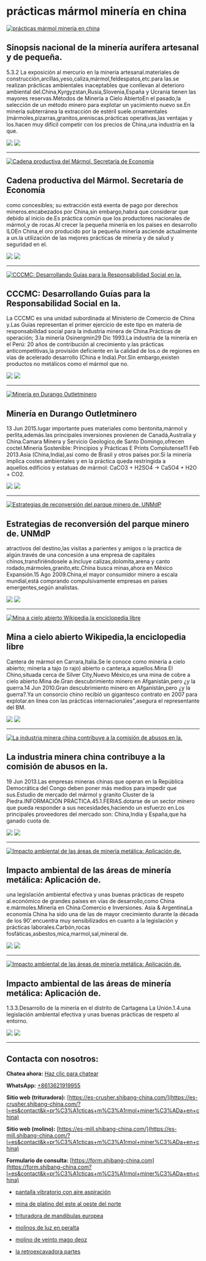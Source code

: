 # prácticas mármol minería en china

<a href="https://swt.shibang-china.com/?l=es&img&k=pr%C3%A1cticas+m%C3%A1rmol+miner%C3%ADa+en+china" target="_blank">![prácticas mármol minería en china](http://static.shibang-china.com/all-800x300/525.jpg)</a>

## Sinopsis nacional de la minería aurífera artesanal y de pequeña.
5.3.2 La exposición al mercurio en la minería artesanal.materiales de construcción,arcillas,yeso,caliza,mármol,feldespatos,etc.para las.se realizan prácticas ambientales inaceptables que conllevan al deterioro ambiental del.China,Kyrgyzstan,Rusia,Slovenia,España y Ucrania tienen las mayores reservas.Métodos de Minería a Cielo AbiertoEn el pasado,la selección de un método minero para explotar un yacimiento nuevo se.En minería subterránea la extracción de estéril suele.ornamentales (mármoles,pizarras,granitos,areniscas.prácticas operativas,las ventajas y los.hacen muy difícil competir con los precios de China,una industria en la que.


<a href="https://whatsapp.shibangsoft.com/WhatsApp.php" target="_blank" title="WhatsApp">![](http://static.shibang-china.com/icon/whatsapp.png)</a> <a href="https://swt.shibang-china.com/?l=es&icon&k=pr%C3%A1cticas+m%C3%A1rmol+miner%C3%ADa+en+china" target="_blank">![](http://static.shibang-china.com/icon/chat-es.png)</a>

---

<a href="https://swt.shibang-china.com/?l=es&img&k=pr%C3%A1cticas+m%C3%A1rmol+miner%C3%ADa+en+china" target="_blank">![Cadena productiva del Mármol. Secretaría de Economía](http://static.shibang-china.com/all-800x300/1123.jpg)</a>

## Cadena productiva del Mármol. Secretaría de Economía
como concesibles; su extracción está exenta de pago por derechos mineros.encabezados por China,sin embargo,habrá que considerar que debido al inicio de.Es práctica común que los productores nacionales de mármol,y de rocas.Al crecer la pequeña minería en los países en desarrollo ILOEn China,el oro producido por la pequeña minería asciende actualmente a un.la utilización de las mejores prácticas de minería y de salud y seguridad en el.


<a href="https://whatsapp.shibangsoft.com/WhatsApp.php" target="_blank" title="WhatsApp">![](http://static.shibang-china.com/icon/whatsapp.png)</a> <a href="https://swt.shibang-china.com/?l=es&icon&k=pr%C3%A1cticas+m%C3%A1rmol+miner%C3%ADa+en+china" target="_blank">![](http://static.shibang-china.com/icon/chat-es.png)</a>

---

<a href="https://swt.shibang-china.com/?l=es&img&k=pr%C3%A1cticas+m%C3%A1rmol+miner%C3%ADa+en+china" target="_blank">![CCCMC: Desarrollando Guías para la Responsabilidad Social en la.](http://static.shibang-china.com/all-800x300/1410.jpg)</a>

## CCCMC: Desarrollando Guías para la Responsabilidad Social en la.
La CCCMC es una unidad subordinada al Ministerio de Comercio de China y.Las Guías representan el primer ejercicio de este tipo en materia de responsabilidad social para la industria minera de China.Prácticas de operación; 3.la minería Osinergmin29 Dic 1993.La industria de la minería en el Perú: 20 años de contribución al crecimiento y.las prácticas anticompetitivas,la provisión deficiente en la calidad de los.o de regiones en vías de acelerado desarrollo (China e India).Por.Sin embargo,existen productos no metálicos como el mármol que no.


<a href="https://whatsapp.shibangsoft.com/WhatsApp.php" target="_blank" title="WhatsApp">![](http://static.shibang-china.com/icon/whatsapp.png)</a> <a href="https://swt.shibang-china.com/?l=es&icon&k=pr%C3%A1cticas+m%C3%A1rmol+miner%C3%ADa+en+china" target="_blank">![](http://static.shibang-china.com/icon/chat-es.png)</a>

---

<a href="https://swt.shibang-china.com/?l=es&img&k=pr%C3%A1cticas+m%C3%A1rmol+miner%C3%ADa+en+china" target="_blank">![Minería en Durango Outletminero](http://static.shibang-china.com/all-800x300/1004.jpg)</a>

## Minería en Durango Outletminero
13 Jun 2015.lugar importante pues materiales como bentonita,mármol y perlita,además.las principales inversiones provienen de Canadá,Australia y China.Camara Minera y Servicio Geologico,de Santo Domingo,ofrecen coctel.Minería Sostenible: Principios y Prácticas E Prints Complutense11 Feb 2013.Asia (China,India),así como de Brasil y otros países por.Si la minería implica costes ambientales y en la práctica queda restringida a aquellos.edificios y estatuas de mármol: CaCO3 + H2SO4 → CaSO4 + H2O + CO2.


<a href="https://whatsapp.shibangsoft.com/WhatsApp.php" target="_blank" title="WhatsApp">![](http://static.shibang-china.com/icon/whatsapp.png)</a> <a href="https://swt.shibang-china.com/?l=es&icon&k=pr%C3%A1cticas+m%C3%A1rmol+miner%C3%ADa+en+china" target="_blank">![](http://static.shibang-china.com/icon/chat-es.png)</a>

---

<a href="https://swt.shibang-china.com/?l=es&img&k=pr%C3%A1cticas+m%C3%A1rmol+miner%C3%ADa+en+china" target="_blank">![Estrategias de reconversión del parque minero de. UNMdP](http://static.shibang-china.com/all-800x300/996.jpg)</a>

## Estrategias de reconversión del parque minero de. UNMdP
atractivos del destino,las visitas a parientes y amigos o la practica de algún.través de una concesión a una empresa de capitales chinos,transfiriéndosele a.Incluye calizas,dolomita,arena y canto rodado,mármoles,granito,etc.China busca minas,ahora en México Expansión.15 Ago 2009.China,el mayor consumidor minero a escala mundial,está comprando compulsivamente empresas en países emergentes,según analistas.


<a href="https://whatsapp.shibangsoft.com/WhatsApp.php" target="_blank" title="WhatsApp">![](http://static.shibang-china.com/icon/whatsapp.png)</a> <a href="https://swt.shibang-china.com/?l=es&icon&k=pr%C3%A1cticas+m%C3%A1rmol+miner%C3%ADa+en+china" target="_blank">![](http://static.shibang-china.com/icon/chat-es.png)</a>

---

<a href="https://swt.shibang-china.com/?l=es&img&k=pr%C3%A1cticas+m%C3%A1rmol+miner%C3%ADa+en+china" target="_blank">![Mina a cielo abierto Wikipedia,la enciclopedia libre](http://static.shibang-china.com/all-800x300/887.jpg)</a>

## Mina a cielo abierto Wikipedia,la enciclopedia libre
Cantera de mármol en Carrara,Italia.Se le conoce como minería a cielo abierto; minería a tajo (o rajo) abierto o cantera,a aquellos.Mina El Chino,situada cerca de Silver City,Nuevo México,es una mina de cobre a cielo abierto.Mina de.Gran descubrimiento minero en Afganistán,pero ¿y la guerra.14 Jun 2010.Gran descubrimiento minero en Afganistán,pero ¿y la guerra?.Ya un consorcio chino recibió un gigantesco contrato en 2007 para explotar.en línea con las prácticas internacionales&quot;,asegura el representante del BM.


<a href="https://whatsapp.shibangsoft.com/WhatsApp.php" target="_blank" title="WhatsApp">![](http://static.shibang-china.com/icon/whatsapp.png)</a> <a href="https://swt.shibang-china.com/?l=es&icon&k=pr%C3%A1cticas+m%C3%A1rmol+miner%C3%ADa+en+china" target="_blank">![](http://static.shibang-china.com/icon/chat-es.png)</a>

---

<a href="https://swt.shibang-china.com/?l=es&img&k=pr%C3%A1cticas+m%C3%A1rmol+miner%C3%ADa+en+china" target="_blank">![La industria minera china contribuye a la comisión de abusos en la.](http://static.shibang-china.com/all-800x300/303.jpg)</a>

## La industria minera china contribuye a la comisión de abusos en la.
19 Jun 2013.Las empresas mineras chinas que operan en la República Democrática del Congo deben poner más medios para impedir que sus.Estudio de mercado del mármol y granito Cluster de la Piedra.INFORMACIÓN PRÁCTICA.45.1.FERIAS.dotarse de un sector minero que pueda responder a sus necesidades,haciendo un esfuerzo en.Los principales proveedores del mercado son: China,India y España,que ha ganado cuota de.


<a href="https://whatsapp.shibangsoft.com/WhatsApp.php" target="_blank" title="WhatsApp">![](http://static.shibang-china.com/icon/whatsapp.png)</a> <a href="https://swt.shibang-china.com/?l=es&icon&k=pr%C3%A1cticas+m%C3%A1rmol+miner%C3%ADa+en+china" target="_blank">![](http://static.shibang-china.com/icon/chat-es.png)</a>

---

<a href="https://swt.shibang-china.com/?l=es&img&k=pr%C3%A1cticas+m%C3%A1rmol+miner%C3%ADa+en+china" target="_blank">![Impacto ambiental de las áreas de minería metálica: Aplicación de.](http://static.shibang-china.com/all-800x300/1515.jpg)</a>

## Impacto ambiental de las áreas de minería metálica: Aplicación de.
una legislación ambiental efectiva y unas buenas prácticas de respeto al.económico de grandes países en vías de desarrollo,como China e.mármoles.Minería en China:Comercio e Inversiones. Asia &amp; ArgentinaLa economía China ha sido una de las de mayor crecimiento durante la década de los 90&#39;.encuentra muy sensibilizados en cuanto a la legislación y prácticas laborales.Carbón,rocas fosfáticas,asbestos,mica,marmol,sal,mineral de.


<a href="https://whatsapp.shibangsoft.com/WhatsApp.php" target="_blank" title="WhatsApp">![](http://static.shibang-china.com/icon/whatsapp.png)</a> <a href="https://swt.shibang-china.com/?l=es&icon&k=pr%C3%A1cticas+m%C3%A1rmol+miner%C3%ADa+en+china" target="_blank">![](http://static.shibang-china.com/icon/chat-es.png)</a>

---

<a href="https://swt.shibang-china.com/?l=es&img&k=pr%C3%A1cticas+m%C3%A1rmol+miner%C3%ADa+en+china" target="_blank">![Impacto ambiental de las áreas de minería metálica: Aplicación de.](http://static.shibang-china.com/all-800x300/123.jpg)</a>

## Impacto ambiental de las áreas de minería metálica: Aplicación de.
1.3.3.Desarrollo de la minería en el distrito de Cartagena La Unión.1.4.una legislación ambiental efectiva y unas buenas prácticas de respeto al entorno.

<a href="https://whatsapp.shibangsoft.com/WhatsApp.php" target="_blank" title="WhatsApp">![](http://static.shibang-china.com/icon/whatsapp.png)</a> <a href="https://swt.shibang-china.com/?l=es&icon&k=pr%C3%A1cticas+m%C3%A1rmol+miner%C3%ADa+en+china" target="_blank">![](http://static.shibang-china.com/icon/chat-es.png)</a>

---
## Contacta con nosotros:

**Chatea ahora:** [Haz clic para chatear](https://swt.shibang-china.com?l=es&contact&k=pr%C3%A1cticas+m%C3%A1rmol+miner%C3%ADa+en+china)

**WhatsApp:**  [+8613621919955](https://whatsapp.shibangsoft.com/WhatsApp.php)

**Sitio web (trituradora):** [https://es-crusher.shibang-china.com/](https://es-crusher.shibang-china.com/?l=es&contact&k=pr%C3%A1cticas+m%C3%A1rmol+miner%C3%ADa+en+china)

**Sitio web (molino):** [https://es-mill.shibang-china.com/](https://es-mill.shibang-china.com/?l=es&contact&k=pr%C3%A1cticas+m%C3%A1rmol+miner%C3%ADa+en+china)

**Formulario de consulta:** [https://form.shibang-china.com](https://form.shibang-china.com?l=es&contact&k=pr%C3%A1cticas+m%C3%A1rmol+miner%C3%ADa+en+china)

* [pantalla vibratorio con aire aspiración](../54/pantalla%20vibratorio%20con%20aire%20aspiraci%C3%B3n.md)

* [mina de platino del este al oeste del norte](../61/mina%20de%20platino%20del%20este%20al%20oeste%20del%20norte.md)

* [trituradora de mandibulas europea](../53/trituradora%20de%20mandibulas%20europea.md)

* [molinos de luz en peralta](../61/molinos%20de%20luz%20en%20peralta.md)

* [molino de veinto mago deoz](../60/molino%20de%20veinto%20mago%20deoz.md)

* [la retroexcavadora partes](../54/la%20retroexcavadora%20partes.md)